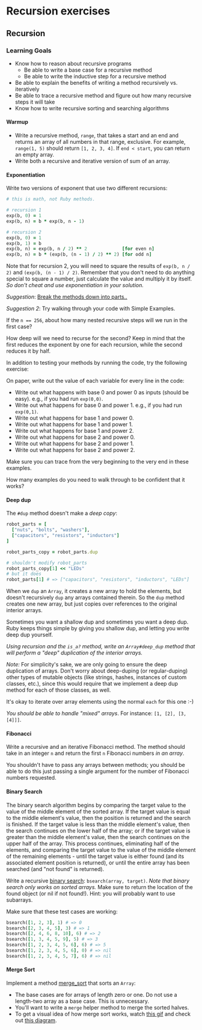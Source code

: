 # Recursion exercises

## Recursion

### Learning Goals

- Know how to reason about recursive programs
  - Be able to write a base case for a recursive method
  - Be able to write the inductive step for a recursive method
- Be able to explain the benefits of writing a method recursively vs. iteratively
- Be able to trace a recursive method and figure out how many recursive steps it will take
- Know how to write recursive sorting and searching algorithms

#### Warmup

- Write a recursive method, `range`, that takes a start and an end and returns an array of all numbers in that range, exclusive. For example, `range(1, 5)` should return `[1, 2, 3, 4]`. If `end < start`, you can return an empty array.
- Write both a recursive and iterative version of sum of an array.

#### Exponentiation

Write two versions of exponent that use two different recursions:

```ruby
# this is math, not Ruby methods.

# recursion 1
exp(b, 0) = 1
exp(b, n) = b * exp(b, n - 1)

# recursion 2
exp(b, 0) = 1
exp(b, 1) = b
exp(b, n) = exp(b, n / 2) ** 2             [for even n]
exp(b, n) = b * (exp(b, (n - 1) / 2) ** 2) [for odd n]
```

Note that for recursion 2, you will need to square the results of `exp(b, n / 2)` and `(exp(b, (n - 1) / 2)`. Remember that you don't need to do anything special to square a number, just calculate the value and multiply it by itself. *So don't cheat and use exponentiation in your solution.*

*Suggestion*: [Break the methods down into parts..](https://open.appacademy.io/learn/full-stack-online/ruby/breaking-methods-into-parts)

*Suggestion 2*: Try walking through your code with Simple Examples.

If the `n == 256`, about how many nested recursive steps will we run in the first case?

How deep will we need to recurse for the second? Keep in mind that the first reduces the exponent by one for each recursion, while the second reduces it by half.

In addition to testing your methods by running the code, try the following exercise:

On paper, write out the value of each variable for every line in the code:

- Write out what happens with base 0 and power 0 as inputs (should be easy). e.g., if you had run `exp(0,0)`.
- Write out what happens for base 0 and power 1. e.g., if you had run `exp(0,1)`.
- Write out what happens for base 1 and power 0.
- Write out what happens for base 1 and power 1.
- Write out what happens for base 1 and power 2.
- Write out what happens for base 2 and power 0.
- Write out what happens for base 2 and power 1.
- Write out what happens for base 2 and power 2.

Make sure you can trace from the very beginning to the very end in these examples.

How many examples do you need to walk through to be confident that it works?

#### Deep dup

The `#dup` method doesn't make a *deep copy*:

```ruby
robot_parts = [
  ["nuts", "bolts", "washers"],
  ["capacitors", "resistors", "inductors"]
]

robot_parts_copy = robot_parts.dup

# shouldn't modify robot_parts
robot_parts_copy[1] << "LEDs"
# but it does
robot_parts[1] # => ["capacitors", "resistors", "inductors", "LEDs"]
```

When we `dup` an `Array`, it creates a new array to hold the elements, but doesn't recursively `dup` any arrays contained therein. So the `dup` method creates one new array, but just copies over references to the original interior arrays.

Sometimes you want a shallow dup and sometimes you want a deep dup. Ruby keeps things simple by giving you shallow dup, and letting you write deep dup yourself.

*Using recursion and the `is_a?` method, write an `Array#deep_dup` method that will perform a "deep" duplication of the interior arrays.*

*Note:* For simplicity's sake, we are only going to ensure the deep duplication of arrays. Don't worry about deep-duping (or regular-duping) other types of mutable objects (like strings, hashes, instances of custom classes, etc.), since this would require that we implement a deep dup method for each of those classes, as well.

It's okay to iterate over array elements using the normal `each` for this one :-)

*You should be able to handle "mixed" arrays*. For instance: `[1, [2], [3, [4]]]`.

#### Fibonacci

Write a recursive and an iterative Fibonacci method. The method should take in an integer `n` and return the first `n` Fibonacci numbers *in an array*.

You shouldn't have to pass any arrays between methods; you should be able to do this just passing a single argument for the number of Fibonacci numbers requested.

#### Binary Search

The binary search algorithm begins by comparing the target value to the value of the middle element of the sorted array. If the target value is equal to the middle element's value, then the position is returned and the search is finished. If the target value is less than the middle element's value, then the search continues on the lower half of the array; or if the target value is greater than the middle element's value, then the search continues on the upper half of the array. This process continues, eliminating half of the elements, and comparing the target value to the value of the middle element of the remaining elements - until the target value is either found (and its associated element position is returned), or until the entire array has been searched (and "not found" is returned).

Write a recursive [binary search](http://en.wikipedia.org/wiki/Binary_search): `bsearch(array, target)`. *Note that binary search only works on sorted arrays.* Make sure to return the location of the found object (or nil if not found!). Hint: you will probably want to use subarrays.

Make sure that these test cases are working:

```ruby
bsearch([1, 2, 3], 1) # => 0
bsearch([2, 3, 4, 5], 3) # => 1
bsearch([2, 4, 6, 8, 10], 6) # => 2
bsearch([1, 3, 4, 5, 9], 5) # => 3
bsearch([1, 2, 3, 4, 5, 6], 6) # => 5
bsearch([1, 2, 3, 4, 5, 6], 0) # => nil
bsearch([1, 2, 3, 4, 5, 7], 6) # => nil
```

#### Merge Sort

Implement a method [merge_sort](http://en.wikipedia.org/wiki/Merge_sort) that sorts an `Array`:

- The base cases are for arrays of length zero or one. Do not use a length-two array as a base case. This is unnecessary.
- You'll want to write a `merge` helper method to merge the sorted halves.
- To get a visual idea of how merge sort works, watch [this gif](https://en.wikipedia.org/wiki/Merge_sort#/media/File:Merge-sort-example-300px.gif) and check out [this diagram](https://assets.aaonline.io/fullstack/ruby/assets/merge-sort-diagram.png).
